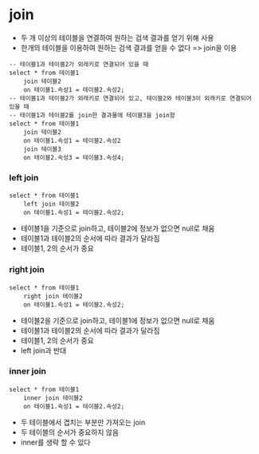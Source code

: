 # join

* 두 개 이상의 테이블을 연결하여 원하는 검색 결과를 얻기 위해 사용
* 한개의 테이블을 이용하여 원하는 검색 결과를 얻을 수 없다 => join을 이용

```mysql
-- 테이블1과 테이블2가 외래키로 연결되어 있을 때
select * from 테이블1
	join 테이블2
	on 테이블1.속성1 = 테이블2.속성2;
-- 테이블1과 테이블2가 외래키로 연결되어 있고, 테이블2와 테이블3이 외래키로 연결되어 있을 때
-- 테이블1과 테이블2를 join한 결과물에 테이블3을 join함
select * from 테이블1
	join 테이블2
	on 테이블1.속성1 = 테이블2.속성2
	join 테이블3
	on 테이블2.속성3 = 테이블3.속성4;
```



### left join

```mysql
select * from 테이블1
	left join 테이블2
	on 테이블1.속성1 = 테이블2.속성2;
```

* 테이블1을 기준으로 join하고, 테이블2에 정보가 없으면 null로 채움
* 테이블1과 테이블2의 순서에 따라 결과가 달라짐
* 테이블1, 2의 순서가 중요



### right join

```mysql
select * from 테이블1
	right join 테이블2
	on 테이블1.속성1 = 테이블2.속성2;
```

* 테이블2을 기준으로 join하고, 테이블1에 정보가 없으면 null로 채움
* 테이블1과 테이블2의 순서에 따라 결과가 달라짐
* 테이블1, 2의 순서가 중요
* left join과 반대



### inner join

```mysql
select * from 테이블1
	inner join 테이블2
	on 테이블1.속성1 = 테이블2.속성2;
```

* 두 테이블에서 겹치는 부분만 가져오는 join
* 두 테이블의 순서가 중요하지 않음
* inner를 생략 할 수 있다
